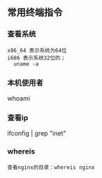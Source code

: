 
## 常用终端指令

  ### 查看系统 
    x86_64 表示系统为64位
    i686 表示系统32位的；
      uname -a 
  
  ### 本机使用者

  whoami

  ### 查看ip
  ifconfig | grep "inet"

  ### whereis
    查看nginx的目录：whereis nginx
